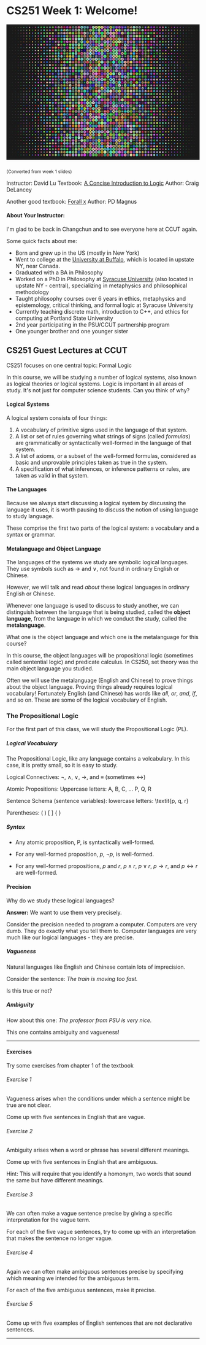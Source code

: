 CS251 Week 1: Welcome!
=======

![Math Art](math.jpg)

<sub>(Converted from week 1 slides)

Instructor: David Lu
Textbook: [A Concise Introduction to Logic](http://textbooks.opensuny.org/concise-introduction-to-logic/)
Author: Craig DeLancey

Another good textbook: [Forall x](https://www.fecundity.com/logic/)
Author: PD Magnus


#### About Your Instructor:
I'm glad to be back in Changchun and to see everyone here at CCUT again.

Some quick facts about me:
* Born and grew up in the US (mostly in New York)
* Went to college at the [University at Buffalo](https://www.buffalo.edu/), which is located in upstate NY, near Canada.
* Graduated with a BA in Philosophy
* Worked on a PhD in Philosophy at [Syracuse University](https://www.syracuse.edu/) (also located in upstate NY - central), specializing in metaphysics and philosophical methodology
* Taught philosophy courses over 6 years in ethics, metaphysics and epistemology, critical thinking, and formal logic at Syracuse University
* Currently teaching discrete math, introduction to C++, and ethics for computing at Portland State University
* 2nd year participating in the PSU/CCUT partnership program
* One younger brother and one younger sister


CS251 Guest Lectures at CCUT
-----

CS251 focuses on one central topic: Formal Logic

In this course, we will be studying a number of logical systems, also known
as logical theories or logical systems. Logic is important in all areas of study. It's not just for computer science students. Can you think of why?

#### Logical Systems

A logical system consists of four things:

1. A vocabulary of primitive signs used in the language of that system.
1. A list or set of rules governing what strings of signs (called *formulas*) are grammatically or syntactically well-formed in the language of that system.
1. A list of axioms, or a subset of the well-formed formulas, considered as basic and unprovable principles taken as true in the system.
1. A specification of what inferences, or inference patterns or rules, are taken as valid in that system.

#### The Languages
Because we always start discussing a logical system by discussing the
language it uses, it is worth pausing to discuss the notion of using language
to study language.

These comprise the first two parts of the logical system: a vocabulary and a syntax or grammar.

#### Metalanguage and Object Language

The languages of the systems we study are symbolic logical languages. They use symbols such as $\rightarrow$ and $\lor$, not found in ordinary English or Chinese.

However, we will talk and read *about* these logical languages in ordinary English or Chinese.

Whenever one language is used to discuss to study another, we can distinguish between the language that is being studied, called the **object language**, from the language in which we conduct the study, called the **metalanguage**.

What one is the object language and which one is the metalanguage for this course?

In this course, the object languages will be propositional logic (sometimes called sentential logic) and predicate calculus. In CS250, set theory was the main object language you studied.

Often we will use the metalanguage (English and Chinese) to prove things about the object language. Proving things already requires logical vocabulary! Fortunately English (and Chinese) has words like *all*, *or*, *and*, *if*, and so on. These are some of the logical vocabulary of English.

### The Propositional Logic

For the first part of this class, we will study the Propositional Logic (PL).

##### Logical Vocabulary

The Propositional Logic, like any  language contains a volcabulary. In this case, it is pretty small, so it is easy to study.

Logical Connectives: $\neg$, $\land$, $\lor$, $\rightarrow$, and $\equiv$ (sometimes $\leftrightarrow$)

Atomic Propositions: Uppercase letters: A, B, C, ... P, Q, R

Sentence Schema (sentence variables): lowercase letters: \textit{p, q, r}

Parentheses: ( ) [ ] \{ \}

##### Syntax

* Any atomic proposition, P, is syntactically well-formed.

* For any well-formed proposition, $p$, $\neg p$, is well-formed.

* For any well-formed propositions, $p$ and $r$, $p \land r$, $p \lor r$, $p \rightarrow r$, and $p \leftrightarrow r$ are well-formed.

#### Precision

Why do we study these logical languages?

**Answer:** We want to use them very precisely.

Consider the precision needed to program a computer.
Computers are very dumb. They do exactly what you tell them to.
Computer languages are very much like our logical languages - they are precise.

##### Vagueness
Natural languages like English and Chinese contain lots of imprecision.

Consider the sentence: *The train is moving too fast.*

Is this true or not?

##### Ambiguity

How about this one: *The professor from PSU is very nice.*

This one contains ambiguity and vagueness!

--------------------------------------------------------------
#### Exercises

Try some exercises from chapter 1 of the textbook


###### Exercise 1

Vagueness arises when the conditions under which a sentence might be true are not clear.

Come up with five sentences in English that are vague.

###### Exercise 2

Ambiguity arises when a word or phrase has several different meanings.

Come up with five sentences in English that are ambiguous.

Hint: This will require that you identify a homonym, two words that sound the same but have different meanings.

###### Exercise 3

We can often make a vague sentence precise by giving a specific interpretation for the vague term.

For each of the five vague sentences, try to come up with an interpretation that makes the sentence no longer vague.

###### Exercise 4

Again we can often make ambiguous sentences precise by specifying which meaning we intended for the ambiguous term.

For each of the five ambiguous sentences, make it precise.

###### Exercise 5

Come up with five examples of English sentences that are not declarative sentences.

----------------------------------
